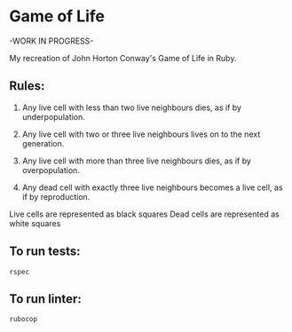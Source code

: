 # Game of Life

-WORK IN PROGRESS-

My recreation of John Horton Conway's Game of Life in Ruby.

## Rules:

1. Any live cell with less than two live neighbours dies, as if by underpopulation.

2. Any live cell with two or three live neighbours lives on to the next generation.

3. Any live cell with more than three live neighbours dies, as if by overpopulation.

4. Any dead cell with exactly three live neighbours becomes a live cell, as if by reproduction.

Live cells are represented as black squares
Dead cells are represented as white squares

## To run tests:

`rspec`

## To run linter:

`rubocop`
